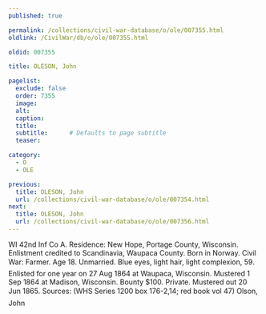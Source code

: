 ```yaml
---
published: true

permalink: /collections/civil-war-database/o/ole/007355.html
oldlink: /CivilWar/db/o/ole/007355.html

oldid: 007355

title: OLESON, John

pagelist:
  exclude: false
  order: 7355
  image: 
  alt:
  caption:
  title:
  subtitle:      # Defaults to page subtitle
  teaser:

category: 
  - O 
  - OLE

previous:
  title: OLESON, John
  url: /collections/civil-war-database/o/ole/007354.html  
next:
  title: OLESON, John
  url: /collections/civil-war-database/o/ole/007356.html   
---
```

WI 42nd Inf Co A. Residence: New Hope, Portage County, Wisconsin. Enlistment credited to Scandinavia, Waupaca County. Born in Norway. Civil War: Farmer. Age 18. Unmarried. Blue eyes, light hair, light complexion, 5&#146;9&#148;. Enlisted for one year on 27 Aug 1864 at Waupaca, Wisconsin. Mustered 1 Sep 1864 at Madison, Wisconsin. Bounty $100. Private. Mustered out 20 Jun 1865. Sources: (WHS Series 1200 box 176-2,14; red book vol 47) &#147;Olson, John&#148;